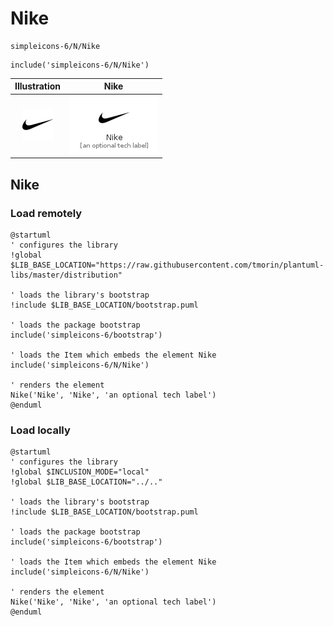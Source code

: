 # Nike


```text
simpleicons-6/N/Nike
```

```text
include('simpleicons-6/N/Nike')
```



| Illustration | Nike |
| :---: | :---: |
| ![illustration for Illustration](../../simpleicons-6/N/Nike.png) | ![illustration for Nike](../../simpleicons-6/N/Nike.Local.png) |




## Nike

### Load remotely
```plantuml
@startuml
' configures the library
!global $LIB_BASE_LOCATION="https://raw.githubusercontent.com/tmorin/plantuml-libs/master/distribution"

' loads the library's bootstrap
!include $LIB_BASE_LOCATION/bootstrap.puml

' loads the package bootstrap
include('simpleicons-6/bootstrap')

' loads the Item which embeds the element Nike
include('simpleicons-6/N/Nike')

' renders the element
Nike('Nike', 'Nike', 'an optional tech label')
@enduml
```

### Load locally
```plantuml
@startuml
' configures the library
!global $INCLUSION_MODE="local"
!global $LIB_BASE_LOCATION="../.."

' loads the library's bootstrap
!include $LIB_BASE_LOCATION/bootstrap.puml

' loads the package bootstrap
include('simpleicons-6/bootstrap')

' loads the Item which embeds the element Nike
include('simpleicons-6/N/Nike')

' renders the element
Nike('Nike', 'Nike', 'an optional tech label')
@enduml
```

